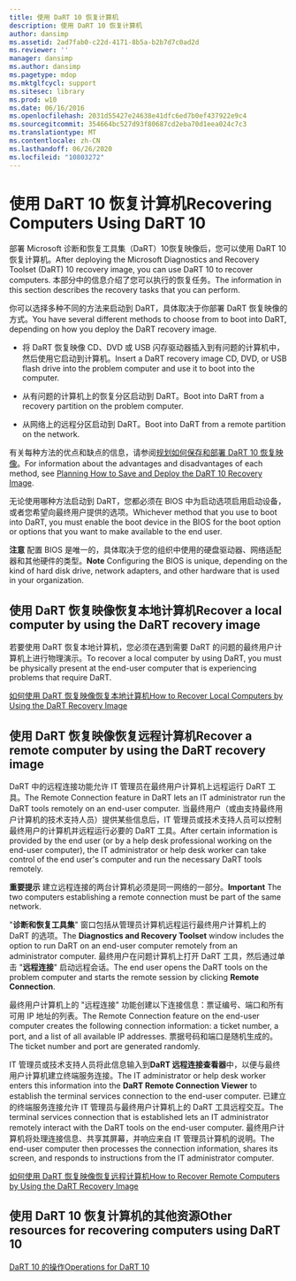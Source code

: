 ```yaml
---
title: 使用 DaRT 10 恢复计算机
description: 使用 DaRT 10 恢复计算机
author: dansimp
ms.assetid: 2ad7fab0-c22d-4171-8b5a-b2b7d7c0ad2d
ms.reviewer: ''
manager: dansimp
ms.author: dansimp
ms.pagetype: mdop
ms.mktglfcycl: support
ms.sitesec: library
ms.prod: w10
ms.date: 06/16/2016
ms.openlocfilehash: 2031d55427e24638e41dfc6ed7b0ef437922e9c4
ms.sourcegitcommit: 354664bc527d93f80687cd2eba70d1eea024c7c3
ms.translationtype: MT
ms.contentlocale: zh-CN
ms.lasthandoff: 06/26/2020
ms.locfileid: "10803272"
---
```

# <span data-ttu-id="fd3bc-103">使用 DaRT 10 恢复计算机</span><span class="sxs-lookup"><span data-stu-id="fd3bc-103">Recovering Computers Using DaRT 10</span></span>


<span data-ttu-id="fd3bc-104">部署 Microsoft 诊断和恢复工具集（DaRT）10恢复映像后，您可以使用 DaRT 10 恢复计算机。</span><span class="sxs-lookup"><span data-stu-id="fd3bc-104">After deploying the Microsoft Diagnostics and Recovery Toolset (DaRT) 10 recovery image, you can use DaRT 10 to recover computers.</span></span> <span data-ttu-id="fd3bc-105">本部分中的信息介绍了您可以执行的恢复任务。</span><span class="sxs-lookup"><span data-stu-id="fd3bc-105">The information in this section describes the recovery tasks that you can perform.</span></span>

<span data-ttu-id="fd3bc-106">你可以选择多种不同的方法来启动到 DaRT，具体取决于你部署 DaRT 恢复映像的方式。</span><span class="sxs-lookup"><span data-stu-id="fd3bc-106">You have several different methods to choose from to boot into DaRT, depending on how you deploy the DaRT recovery image.</span></span>

-   <span data-ttu-id="fd3bc-107">将 DaRT 恢复映像 CD、DVD 或 USB 闪存驱动器插入到有问题的计算机中，然后使用它启动到计算机。</span><span class="sxs-lookup"><span data-stu-id="fd3bc-107">Insert a DaRT recovery image CD, DVD, or USB flash drive into the problem computer and use it to boot into the computer.</span></span>

-   <span data-ttu-id="fd3bc-108">从有问题的计算机上的恢复分区启动到 DaRT。</span><span class="sxs-lookup"><span data-stu-id="fd3bc-108">Boot into DaRT from a recovery partition on the problem computer.</span></span>

-   <span data-ttu-id="fd3bc-109">从网络上的远程分区启动到 DaRT。</span><span class="sxs-lookup"><span data-stu-id="fd3bc-109">Boot into DaRT from a remote partition on the network.</span></span>

<span data-ttu-id="fd3bc-110">有关每种方法的优点和缺点的信息，请参阅[规划如何保存和部署 DaRT 10 恢复映像](planning-how-to-save-and-deploy-the-dart-10-recovery-image.md)。</span><span class="sxs-lookup"><span data-stu-id="fd3bc-110">For information about the advantages and disadvantages of each method, see [Planning How to Save and Deploy the DaRT 10 Recovery Image](planning-how-to-save-and-deploy-the-dart-10-recovery-image.md).</span></span>

<span data-ttu-id="fd3bc-111">无论使用哪种方法启动到 DaRT，您都必须在 BIOS 中为启动选项启用启动设备，或者您希望向最终用户提供的选项。</span><span class="sxs-lookup"><span data-stu-id="fd3bc-111">Whichever method that you use to boot into DaRT, you must enable the boot device in the BIOS for the boot option or options that you want to make available to the end user.</span></span>

<span data-ttu-id="fd3bc-112">**注意** 配置 BIOS 是唯一的，具体取决于您的组织中使用的硬盘驱动器、网络适配器和其他硬件的类型。</span><span class="sxs-lookup"><span data-stu-id="fd3bc-112">**Note** Configuring the BIOS is unique, depending on the kind of hard disk drive, network adapters, and other hardware that is used in your organization.</span></span>

 

## <span data-ttu-id="fd3bc-113">使用 DaRT 恢复映像恢复本地计算机</span><span class="sxs-lookup"><span data-stu-id="fd3bc-113">Recover a local computer by using the DaRT recovery image</span></span>


<span data-ttu-id="fd3bc-114">若要使用 DaRT 恢复本地计算机，您必须在遇到需要 DaRT 的问题的最终用户计算机上进行物理演示。</span><span class="sxs-lookup"><span data-stu-id="fd3bc-114">To recover a local computer by using DaRT, you must be physically present at the end-user computer that is experiencing problems that require DaRT.</span></span>

[<span data-ttu-id="fd3bc-115">如何使用 DaRT 恢复映像恢复本地计算机</span><span class="sxs-lookup"><span data-stu-id="fd3bc-115">How to Recover Local Computers by Using the DaRT Recovery Image</span></span>](how-to-recover-local-computers-by-using-the-dart-recovery-image-dart-10.md)

## <span data-ttu-id="fd3bc-116">使用 DaRT 恢复映像恢复远程计算机</span><span class="sxs-lookup"><span data-stu-id="fd3bc-116">Recover a remote computer by using the DaRT recovery image</span></span>


<span data-ttu-id="fd3bc-117">DaRT 中的远程连接功能允许 IT 管理员在最终用户计算机上远程运行 DaRT 工具。</span><span class="sxs-lookup"><span data-stu-id="fd3bc-117">The Remote Connection feature in DaRT lets an IT administrator run the DaRT tools remotely on an end-user computer.</span></span> <span data-ttu-id="fd3bc-118">当最终用户（或由支持最终用户计算机的技术支持人员）提供某些信息后，IT 管理员或技术支持人员可以控制最终用户的计算机并远程运行必要的 DaRT 工具。</span><span class="sxs-lookup"><span data-stu-id="fd3bc-118">After certain information is provided by the end user (or by a help desk professional working on the end-user computer), the IT administrator or help desk worker can take control of the end user's computer and run the necessary DaRT tools remotely.</span></span>

<span data-ttu-id="fd3bc-119">**重要提示** 建立远程连接的两台计算机必须是同一网络的一部分。</span><span class="sxs-lookup"><span data-stu-id="fd3bc-119">**Important** The two computers establishing a remote connection must be part of the same network.</span></span>

 

<span data-ttu-id="fd3bc-120">"**诊断和恢复工具集**" 窗口包括从管理员计算机远程运行最终用户计算机上的 DaRT 的选项。</span><span class="sxs-lookup"><span data-stu-id="fd3bc-120">The **Diagnostics and Recovery Toolset** window includes the option to run DaRT on an end-user computer remotely from an administrator computer.</span></span> <span data-ttu-id="fd3bc-121">最终用户在问题计算机上打开 DaRT 工具，然后通过单击 "**远程连接**" 启动远程会话。</span><span class="sxs-lookup"><span data-stu-id="fd3bc-121">The end user opens the DaRT tools on the problem computer and starts the remote session by clicking **Remote Connection**.</span></span>

<span data-ttu-id="fd3bc-122">最终用户计算机上的 "远程连接" 功能创建以下连接信息：票证编号、端口和所有可用 IP 地址的列表。</span><span class="sxs-lookup"><span data-stu-id="fd3bc-122">The Remote Connection feature on the end-user computer creates the following connection information: a ticket number, a port, and a list of all available IP addresses.</span></span> <span data-ttu-id="fd3bc-123">票据号码和端口是随机生成的。</span><span class="sxs-lookup"><span data-stu-id="fd3bc-123">The ticket number and port are generated randomly.</span></span>

<span data-ttu-id="fd3bc-124">IT 管理员或技术支持人员将此信息输入到**DaRT 远程连接查看器**中，以便与最终用户计算机建立终端服务连接。</span><span class="sxs-lookup"><span data-stu-id="fd3bc-124">The IT administrator or help desk worker enters this information into the **DaRT Remote Connection Viewer** to establish the terminal services connection to the end-user computer.</span></span> <span data-ttu-id="fd3bc-125">已建立的终端服务连接允许 IT 管理员与最终用户计算机上的 DaRT 工具远程交互。</span><span class="sxs-lookup"><span data-stu-id="fd3bc-125">The terminal services connection that is established lets an IT administrator remotely interact with the DaRT tools on the end-user computer.</span></span> <span data-ttu-id="fd3bc-126">最终用户计算机将处理连接信息、共享其屏幕，并响应来自 IT 管理员计算机的说明。</span><span class="sxs-lookup"><span data-stu-id="fd3bc-126">The end-user computer then processes the connection information, shares its screen, and responds to instructions from the IT administrator computer.</span></span>

[<span data-ttu-id="fd3bc-127">如何使用 DaRT 恢复映像恢复远程计算机</span><span class="sxs-lookup"><span data-stu-id="fd3bc-127">How to Recover Remote Computers by Using the DaRT Recovery Image</span></span>](how-to-recover-remote-computers-by-using-the-dart-recovery-image-dart-10.md)

## <span data-ttu-id="fd3bc-128">使用 DaRT 10 恢复计算机的其他资源</span><span class="sxs-lookup"><span data-stu-id="fd3bc-128">Other resources for recovering computers using DaRT 10</span></span>


[<span data-ttu-id="fd3bc-129">DaRT 10 的操作</span><span class="sxs-lookup"><span data-stu-id="fd3bc-129">Operations for DaRT 10</span></span>](operations-for-dart-10.md)

 

 





